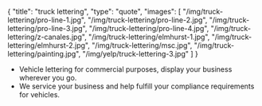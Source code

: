 {
  "title": "truck lettering",
  "type": "quote",
  "images": [
    "/img/truck-lettering/pro-line-1.jpg",
    "/img/truck-lettering/pro-line-2.jpg",
    "/img/truck-lettering/pro-line-3.jpg",
    "/img/truck-lettering/pro-line-4.jpg",
    "/img/truck-lettering/z-canales.jpg",
    "/img/truck-lettering/elmhurst-1.jpg",
    "/img/truck-lettering/elmhurst-2.jpg",
    "/img/truck-lettering/msc.jpg",
    "/img/truck-lettering/painting.jpg",
    "/img/yelp/truck-lettering-3.jpg"
  ]
}

* Vehicle lettering for commercial purposes, display your business wherever you go.
* We service your business and help fulfill your compliance requirements for vehicles.

